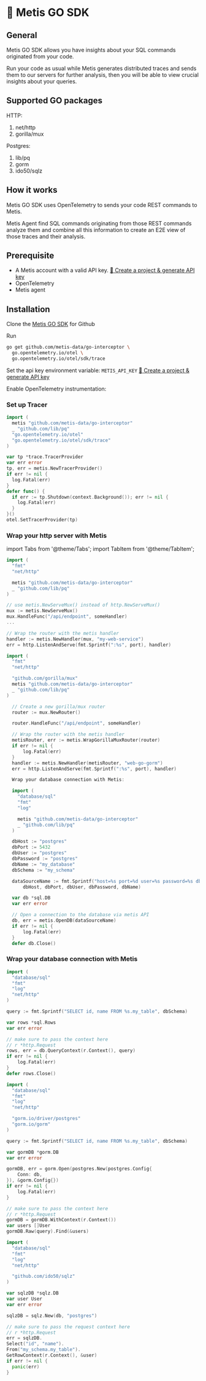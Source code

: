 # 🐲 Metis GO SDK

## **General**

Metis GO SDK allows you have insights about your SQL commands originated from your code.

Run your code as usual while Metis generates distributed traces and sends them to our servers for further analysis, then you will be able to view crucial insights about your queries.

## **Supported GO packages**

HTTP:

1. net/http
2. gorilla/mux

Postgres:

1. lib/pq
2. gorm
3. ido50/sqlz

## **How it works**

Metis GO SDK uses OpenTelemetry to sends your code REST commands to Metis.

Metis Agent find SQL commands originating from those REST commands analyze them and combine all this information to create an E2E view of those traces and their analysis.

## **Prerequisite**

- A Metis account with a valid API key. [🥽 Create a project & generate API key](../Create%20a%20project%20&%20generate%20API%20key.md)
- OpenTelemetry
- Metis agent

## **Installation**

Clone the [Metis GO SDK](https://github.com/metis-data/go-interceptor) for Github

Run

```bash
go get github.com/metis-data/go-interceptor \
  go.opentelemetry.io/otel \
  go.opentelemetry.io/otel/sdk/trace
```

Set the api key environment variable: `METIS_API_KEY` [🥽 Create a project & generate API key](../Create%20a%20project%20&%20generate%20API%20key.md)

Enable OpenTelemetry instrumentation:

### Set up Tracer

```go
import (
  metis "github.com/metis-data/go-interceptor"
  _ "github.com/lib/pq"
  "go.opentelemetry.io/otel"
  "go.opentelemetry.io/otel/sdk/trace"
)

var tp *trace.TracerProvider
var err error
tp, err = metis.NewTracerProvider()
if err != nil {
  log.Fatal(err)
}
defer func() {
  if err := tp.Shutdown(context.Background()); err != nil {
    log.Fatal(err)
  }
}()
otel.SetTracerProvider(tp)
```

### Wrap your http server with Metis

import Tabs from '@theme/Tabs';
import TabItem from '@theme/TabItem';

<Tabs>
<TabItem value="http" label="Net/http">

```go
import (
  "fmt"
  "net/http"

  metis "github.com/metis-data/go-interceptor"
  _ "github.com/lib/pq"
)

// use metis.NewServeMux() instead of http.NewServeMux()
mux := metis.NewServeMux()
mux.HandleFunc("/api/endpoint", someHandler)
...

// Wrap the router with the metis handler
handler := metis.NewHandler(mux, "my-web-service")
err = http.ListenAndServe(fmt.Sprintf(":%s", port), handler)
```

</TabItem>
<TabItem value="mux" label="Gorilla/mux">

```go
import (
  "fmt"
  "net/http"

  "github.com/gorilla/mux"
  metis "github.com/metis-data/go-interceptor"
  _ "github.com/lib/pq"
)

  // Create a new gorilla/mux router
  router := mux.NewRouter()

  router.HandleFunc("/api/endpoint", someHandler)

  // Wrap the router with the metis handler
  metisRouter, err := metis.WrapGorillaMuxRouter(router)
  if err != nil {
      log.Fatal(err)
  }
  handler := metis.NewHandler(metisRouter, "web-go-gorm")
  err = http.ListenAndServe(fmt.Sprintf(":%s", port), handler)

  Wrap your database connection with Metis:

  import (
    "database/sql"
    "fmt"
    "log"

    metis "github.com/metis-data/go-interceptor"
    _ "github.com/lib/pq"
  )

  dbHost := "postgres"
  dbPort := 5432
  dbUser := "postgres"
  dbPassword := "postgres"
  dbName := "my_database"
  dbSchema := "my_schema"

  dataSourceName := fmt.Sprintf("host=%s port=%d user=%s password=%s dbname=%s sslmode=disable",
      dbHost, dbPort, dbUser, dbPassword, dbName)

  var db *sql.DB
  var err error

  // Open a connection to the database via metis API
  db, err = metis.OpenDB(dataSourceName)
  if err != nil {
      log.Fatal(err)
  }
  defer db.Close()
```

</TabItem>

</Tabs>

### Wrap your database connection with Metis

<Tabs>
<TabItem value="pq" label="lib/pq">

```go
import (
  "database/sql"
  "fmt"
  "log"
  "net/http"
)

query := fmt.Sprintf("SELECT id, name FROM %s.my_table", dbSchema)

var rows *sql.Rows
var err error

// make sure to pass the context here
// r *http.Request
rows, err = db.QueryContext(r.Context(), query)
if err != nil {
    log.Fatal(err)
}
defer rows.Close()
```

</TabItem>
<TabItem value="gorm" label="lib/gorm">

```go
import (
  "database/sql"
  "fmt"
  "log"
  "net/http"

  "gorm.io/driver/postgres"
  "gorm.io/gorm"
)

query := fmt.Sprintf("SELECT id, name FROM %s.my_table", dbSchema)

var gormDB *gorm.DB
var err error

gormDB, err = gorm.Open(postgres.New(postgres.Config{
    Conn: db,
}), &gorm.Config{})
if err != nil {
    log.Fatal(err)
}

// make sure to pass the context here
// r *http.Request
gormDB = gormDB.WithContext(r.Context())
var users []User
gormDB.Raw(query).Find(&users)
```

  </TabItem>
  <TabItem  value="sqlz" label="ido50/sqlz">

```go
import (
  "database/sql"
  "fmt"
  "log"
  "net/http"

  "github.com/ido50/sqlz"
)

var sqlzDB *sqlz.DB
var user User
var err error

sqlzDB = sqlz.New(db, "postgres")

// make sure to pass the request context here
// r *http.Request
err = sqlzDB.
Select("id", "name").
From("my_schema.my_table").
GetRowContext(r.Context(), &user)
if err != nil {
  panic(err)
}
```

</TabItem>
</Tabs>
